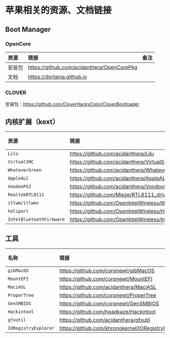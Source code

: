 # 苹果相关的资源、文档链接

## Boot Manager

### OpenCore

|资源|链接|备注|
|:-|:-|:-|
|安装包|https://github.com/acidanthera/OpenCorePkg||
|文档|https://dortania.github.io||

### CLOVER

安装包：https://github.com/CloverHackyColor/CloverBootloader

## 内核扩展（kext）

|资源|链接|描述|
|:-|:-|:-|
|`Lilu`|https://github.com/acidanthera/Lilu||
|`VirtualSMC`|https://github.com/acidanthera/VirtualSMC||
|`WhateverGreen`|https://github.com/acidanthera/WhateverGreen||
|`AppleALC`|https://github.com/acidanthera/AppleALC||
|`VoodooPS2`|https://github.com/acidanthera/VoodooPS2||
|`RealtekRTL8111`|https://github.com/Mieze/RTL8111_driver_for_OS_X||
|`itlwm/itlwmx`|https://github.com/OpenIntelWireless/itlwm||
|`heliport`|https://github.com/OpenIntelWireless/HeliPort||
|`IntelBluetoothFirmware`|https://github.com/OpenIntelWireless/IntelBluetoothFirmware|

## 工具

|名称|链接|描述|
|:-|:-|:-|
|`gibMacOS`|https://github.com/corpnewt/gibMacOS||
|`MountEFI`|https://github.com/corpnewt/MountEFI||
|`MaciASL`|https://github.com/acidanthera/MaciASL||
|`ProperTree`|https://github.com/corpnewt/ProperTree||
|`GenSMBIOS`|https://github.com/corpnewt/GenSMBIOS||
|`Hackintool`|https://github.com/headkaze/Hackintool||
|`gfxutil`|https://github.com/acidanthera/gfxutil||
|`IORegistryExplorer`|https://github.com/khronokernel/IORegistryClone||